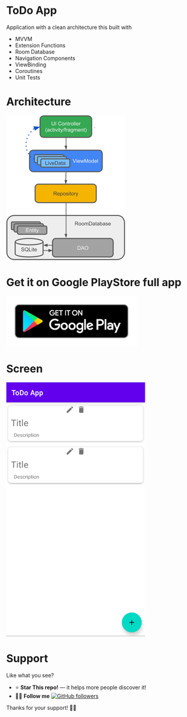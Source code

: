 # ToDo App
Application with a clean architecture this built with
 - MVVM
 - Extension Functions
 - Room Database
 - Navigation Components
 - ViewBinding
 - Coroutines 
 - Unit Tests

 # Architecture
 
 ![Screenshot](architecture.png)
 
 # Get it on Google PlayStore full app
 
 [![Screenshot](googlePlay.png)](https://play.google.com/store/apps/details?id=ar.com.mistareas)
 
 # Screen

![Screenshot](screen.png)

# Support

Like what you see?

- ⭐ **Star This repo!** — it helps more people discover it!
- 👍🏽 **Follow me** [![GitHub followers](https://img.shields.io/github/followers/tuusuario?label=Follow&style=social)](https://github.com/elfer07)

Thanks for your support! 🫶🏽

